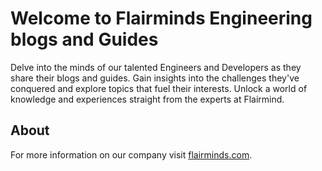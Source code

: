 # Welcome to Flairminds Engineering blogs and Guides
Delve into the minds of our talented Engineers and Developers as they share their blogs and guides. Gain insights into the challenges they've conquered and explore topics that fuel their interests. Unlock a world of knowledge and experiences straight from the experts at Flairmind.


## About 
For more information on our company visit [flairminds.com](https://www.flairminds.com).